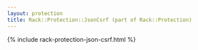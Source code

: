 ```yaml
---
layout: protection
title: Rack::Protection::JsonCsrf (part of Rack::Protection)
---
```


{% include rack-protection-json-csrf.html %}
